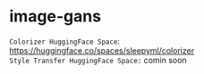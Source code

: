 # image-gans

`Colorizer HuggingFace Space`: https://huggingface.co/spaces/sleepyml/colorizer <br>
`Style Transfer HuggingFace Space:` comin soon